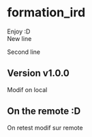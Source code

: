 # formation_ird
Enjoy :D  
New line

Second line
## Version v1.0.0
Modif on local
## On the remote :D

On retest modif sur remote
